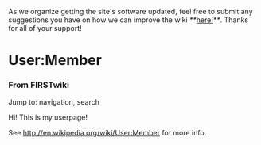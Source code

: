 As we organize getting the site's software updated, feel free to submit any
suggestions you have on how we can improve the wiki
_**_[here!](/index.php/User:Hallry/Suggestions "User:Hallry/Suggestions"
)_**_. Thanks for all of your support!

# User:Member

### From FIRSTwiki

Jump to: navigation, search

Hi! This is my userpage!

See <http://en.wikipedia.org/wiki/User:Member> for more info.

